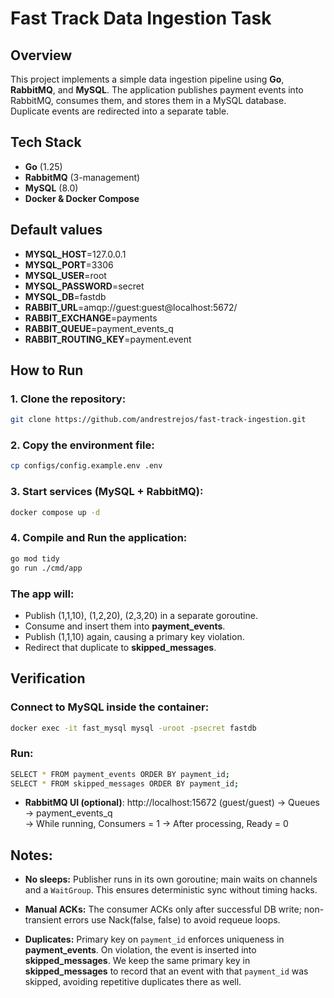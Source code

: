 # Fast Track Data Ingestion Task


## Overview
This project implements a simple data ingestion pipeline using **Go**, **RabbitMQ**, and **MySQL**. The application publishes payment events into RabbitMQ, consumes them, and stores them in a MySQL database. Duplicate events are redirected into a separate table.


## Tech Stack
- **Go** (1.25)
- **RabbitMQ** (3-management)
- **MySQL** (8.0)
- **Docker & Docker Compose**


## Default values

- **MYSQL_HOST**=127.0.0.1
- **MYSQL_PORT**=3306
- **MYSQL_USER**=root
- **MYSQL_PASSWORD**=secret
- **MYSQL_DB**=fastdb
- **RABBIT_URL**=amqp://guest:guest@localhost:5672/
- **RABBIT_EXCHANGE**=payments
- **RABBIT_QUEUE**=payment_events_q
- **RABBIT_ROUTING_KEY**=payment.event


## How to Run

### 1. Clone the repository:
   ```bash
   git clone https://github.com/andrestrejos/fast-track-ingestion.git
   ```

### 2. Copy the environment file:
   ```bash
   cp configs/config.example.env .env
   ```

### 3. Start services (MySQL + RabbitMQ):
   ```bash
   docker compose up -d
   ```

### 4. Compile and Run the application:
   ```bash
   go mod tidy
   go run ./cmd/app
   ```


### The app will:

- Publish (1,1,10), (1,2,20), (2,3,20) in a separate goroutine.
- Consume and insert them into **payment_events**.
- Publish (1,1,10) again, causing a primary key violation.
- Redirect that duplicate to **skipped_messages**.

## Verification

### Connect to MySQL inside the container:
```bash
docker exec -it fast_mysql mysql -uroot -psecret fastdb
```
### Run:
```bash
SELECT * FROM payment_events ORDER BY payment_id;
SELECT * FROM skipped_messages ORDER BY payment_id;
```

- **RabbitMQ UI (optional)**: http://localhost:15672
 (guest/guest) → Queues → payment_events_q<br>
 → While running, Consumers = 1  → After processing, Ready = 0



## Notes:

- **No sleeps:** Publisher runs in its own goroutine; main waits on channels and a `WaitGroup`. This ensures deterministic sync without timing hacks.

- **Manual ACKs:** The consumer ACKs only after successful DB write; non-transient errors use Nack(false, false) to avoid requeue loops.

- **Duplicates:** Primary key on `payment_id` enforces uniqueness in **payment_events**. On violation, the event is inserted into **skipped_messages**.
We keep the same primary key in **skipped_messages** to record that an event with that `payment_id` was skipped, avoiding repetitive duplicates there as well.